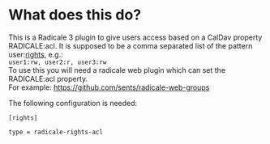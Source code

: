 # What does this do?
This is a Radicale 3 plugin to give users access based on a CalDav property RADICALE\:acl.
It is supposed to be a comma separated list of the pattern user\:[rights](https://radicale.org/3.0.html#documentation/authentication-and-rights), e.g.:<br>
`user1:rw, user2:r, user3:rw`<br>
To use this you will need a radicale web plugin which can set the RADICALE\:acl property.<br>
For example: <https://github.com/sents/radicale-web-groups> <br>

The following configuration is needed:

```
[rights]

type = radicale-rights-acl

```
